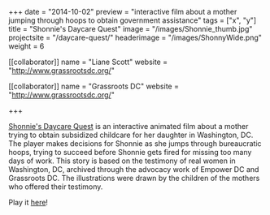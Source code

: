 +++
date = "2014-10-02"
preview = "interactive film about a mother jumping through hoops to obtain government assistance"
tags = ["x", "y"]
title = "Shonnie's Daycare Quest"
image = "/images/Shonnie_thumb.jpg"
projectsite = "/daycare-quest/"
headerimage = "/images/ShonnyWide.png"
weight = 6

[[collaborator]]
name = "Liane Scott"
website = "http://www.grassrootsdc.org/"

[[collaborator]]
name = "Grassroots DC"
website = "http://www.grassrootsdc.org/"

+++

<a href="/daycare-quest" target="_blank">Shonnie's Daycare Quest</a> is an interactive animated film about a mother trying to obtain subsidized childcare for her daughter in Washington, DC. The player makes decisions for Shonnie as she jumps through bureaucratic hoops, trying to succeed before Shonnie gets fired for missing too many days of work. This story is based on the testimony of real women in Washington, DC, archived through the advocacy work of Empower DC and Grassroots DC. The illustrations were drawn by the children of the mothers who offered their testimony.

Play it <a href="/daycare-quest" target="_blank">here</a>!